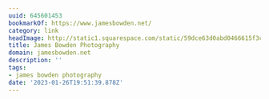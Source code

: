 ```yaml
---
uuid: 645601453
bookmarkOf: https://www.jamesbowden.net/
category: link
headImage: http://static1.squarespace.com/static/59dce63d0abd0466615f3ce4/t/5f846d538fc0336d8f4e1b9c/1602514401005/JB3_small.png?format=1500w
title: James Bowden Photography
domain: jamesbowden.net
description: ''
tags:
- james bowden photography
date: '2023-01-26T19:51:39.878Z'
---
```



